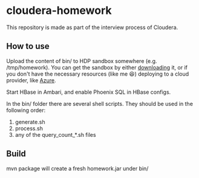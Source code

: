 # cloudera-homework
This repository is made as part of the interview process of Cloudera.

## How to use
Upload the content of bin/ to HDP sandbox somewhere (e.g. /tmp/homework). You can get the sandbox by either [downloading](https://www.cloudera.com/downloads/hortonworks-sandbox/hdp.html) it,
or if you don't have the necessary resources (like me :laughing:) deploying to a cloud provider, like [Azure](https://hortonworks.com/tutorial/sandbox-deployment-and-install-guide/section/4/).

Start HBase in Ambari, and enable Phoenix SQL in HBase configs.

In the bin/ folder there are several shell scripts. They should be used in the following order:
1. generate.sh
2. process.sh
3. any of the query_count_*.sh files

## Build
mvn package will create a fresh homework.jar under bin/
